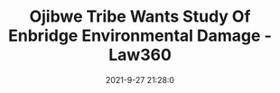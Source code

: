 ---
"title": "Ojibwe Tribe Wants Study Of Enbridge Environmental Damage - Law360"
"date": "2021-9-27 21:28:0"
"feed_name": "GOOGLENEWSDRILLING"
"feed_website": "https://news.google.com/search?q=drilling%2Bincident&hl=en-US&gl=US&ceid=US:en"
"feed_rss": "https://news.google.com/rss/search?q=drilling%2Bincident&hl=en-US&gl=US&ceid=US:en"
"link": "https://www.law360.com/articles/1425454/ojibwe-tribe-wants-study-of-enbridge-environmental-damage"
"file": "_posts/2021-1-1-d29a453b865610728caa0ba792f0583ff7b93648.md"
"accident": "0"
"drilling": "0"
"dead": "0"
"injured": "0"
"where": "unknown site"
"place": "unknown place"
---